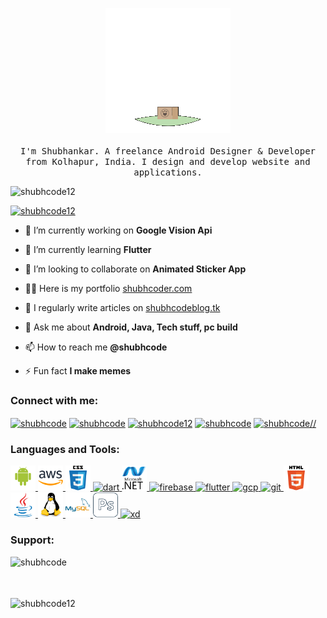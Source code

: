 <p align="center"> 
<img src="https://raw.githubusercontent.com/shubhcode12/shubhcode12/master/animation_200_klexrzr8.gif">
  <br><br>
<samp align="center">I'm Shubhankar. A freelance Android Designer & Developer from Kolhapur, India. I design and develop website and applications.</samp>
</p>
<p align="left"> <img src="https://komarev.com/ghpvc/?username=shubhcode12&label=Profile%20views&color=0e75b6&style=flat" alt="shubhcode12" /> </p>

<p align="left"> <a href="https://github.com/ryo-ma/github-profile-trophy"><img src="https://github-profile-trophy.vercel.app/?username=shubhcode12" alt="shubhcode12" /></a> </p>

- 🔭 I’m currently working on **Google Vision Api**

- 🌱 I’m currently learning **Flutter**

- 👯 I’m looking to collaborate on **Animated Sticker App**

- 👨‍💻 Here is my portfolio [shubhcoder.com](shubhcoder.com)

- 📝 I regularly write articles on [shubhcodeblog.tk](shubhcodeblog.tk)

- 💬 Ask me about **Android, Java, Tech stuff, pc build**

- 📫 How to reach me **@shubhcode**

- ⚡ Fun fact **I make memes**

<h3 align="left">Connect with me:</h3>
<p align="left">
<a href="https://twitter.com/shubhcode" target="blank"><img align="center" src="https://cdn.jsdelivr.net/npm/simple-icons@3.0.1/icons/twitter.svg" alt="shubhcode" height="30" width="40" /></a>
<a href="https://linkedin.com/in/shubhcode" target="blank"><img align="center" src="https://cdn.jsdelivr.net/npm/simple-icons@3.0.1/icons/linkedin.svg" alt="shubhcode" height="30" width="40" /></a>
<a href="https://fb.com/shubhcode12" target="blank"><img align="center" src="https://cdn.jsdelivr.net/npm/simple-icons@3.0.1/icons/facebook.svg" alt="shubhcode12" height="30" width="40" /></a>
<a href="https://instagram.com/shubhcode" target="blank"><img align="center" src="https://cdn.jsdelivr.net/npm/simple-icons@3.0.1/icons/instagram.svg" alt="shubhcode" height="30" width="40" /></a>
<a href="https://www.youtube.com/c/shubhcode//" target="blank"><img align="center" src="https://cdn.jsdelivr.net/npm/simple-icons@3.0.1/icons/youtube.svg" alt="shubhcode//" height="30" width="40" /></a>
</p>

<h3 align="left">Languages and Tools:</h3>
<p align="left"> <a href="https://developer.android.com" target="_blank"> <img src="https://raw.githubusercontent.com/devicons/devicon/master/icons/android/android-original-wordmark.svg" alt="android" width="40" height="40"/> </a> <a href="https://aws.amazon.com" target="_blank"> <img src="https://raw.githubusercontent.com/devicons/devicon/master/icons/amazonwebservices/amazonwebservices-original-wordmark.svg" alt="aws" width="40" height="40"/> </a> <a href="https://www.w3schools.com/css/" target="_blank"> <img src="https://raw.githubusercontent.com/devicons/devicon/master/icons/css3/css3-original-wordmark.svg" alt="css3" width="40" height="40"/> </a> <a href="https://dart.dev" target="_blank"> <img src="https://www.vectorlogo.zone/logos/dartlang/dartlang-icon.svg" alt="dart" width="40" height="40"/> </a> <a href="https://dotnet.microsoft.com/" target="_blank"> <img src="https://raw.githubusercontent.com/devicons/devicon/master/icons/dot-net/dot-net-original-wordmark.svg" alt="dotnet" width="40" height="40"/> </a> <a href="https://firebase.google.com/" target="_blank"> <img src="https://www.vectorlogo.zone/logos/firebase/firebase-icon.svg" alt="firebase" width="40" height="40"/> </a> <a href="https://flutter.dev" target="_blank"> <img src="https://www.vectorlogo.zone/logos/flutterio/flutterio-icon.svg" alt="flutter" width="40" height="40"/> </a> <a href="https://cloud.google.com" target="_blank"> <img src="https://www.vectorlogo.zone/logos/google_cloud/google_cloud-icon.svg" alt="gcp" width="40" height="40"/> </a> <a href="https://git-scm.com/" target="_blank"> <img src="https://www.vectorlogo.zone/logos/git-scm/git-scm-icon.svg" alt="git" width="40" height="40"/> </a> <a href="https://www.w3.org/html/" target="_blank"> <img src="https://raw.githubusercontent.com/devicons/devicon/master/icons/html5/html5-original-wordmark.svg" alt="html5" width="40" height="40"/> </a> <a href="https://www.java.com" target="_blank"> <img src="https://raw.githubusercontent.com/devicons/devicon/master/icons/java/java-original.svg" alt="java" width="40" height="40"/> </a> <a href="https://www.linux.org/" target="_blank"> <img src="https://raw.githubusercontent.com/devicons/devicon/master/icons/linux/linux-original.svg" alt="linux" width="40" height="40"/> </a> <a href="https://www.mysql.com/" target="_blank"> <img src="https://raw.githubusercontent.com/devicons/devicon/master/icons/mysql/mysql-original-wordmark.svg" alt="mysql" width="40" height="40"/> </a> <a href="https://www.photoshop.com/en" target="_blank"> <img src="https://raw.githubusercontent.com/devicons/devicon/master/icons/photoshop/photoshop-line.svg" alt="photoshop" width="40" height="40"/> </a> <a href="https://www.adobe.com/products/xd.html" target="_blank"> <img src="https://cdn.worldvectorlogo.com/logos/adobe-xd.svg" alt="xd" width="40" height="40"/> </a> </p>

<h3 align="left">Support:</h3>
<p><a href="https://www.buymeacoffee.com/shubhcode"> <img align="left" src="https://cdn.buymeacoffee.com/buttons/v2/default-yellow.png" height="50" width="210" alt="shubhcode" /></a></p><br><br><br>

<p><img align="center" src="https://github-readme-stats.vercel.app/api/top-langs?username=shubhcode12&show_icons=true&locale=en&layout=compact" alt="shubhcode12" /></p>


